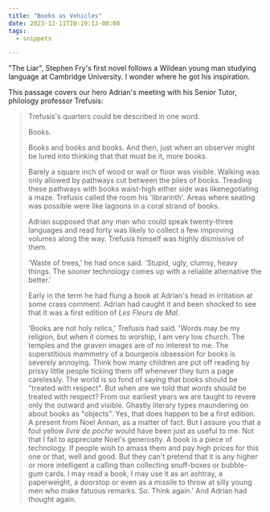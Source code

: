 ```yaml
---
title: "Books as Vehicles"
date: 2023-12-11T20:19:13-08:00
tags:
  - snippets

---
```

"The Liar", Stephen Fry's first novel follows a Wildean young man studying language at Cambridge University. I wonder where he got his inspiration.
<!--more-->
This passage covers our hero Adrian's meeting with his Senior Tutor, philology professor Trefusis:

> Trefusis's quarters could be described in one word.
> 
> Books.
>
> Books and books and books. And then, just when an observer might be lured into thinking that that must be it, more books.
>
> Barely a square inch of wood or wall or floor was visible. Walking was only allowed by pathways cut between the piles of books. Treading these pathways with books waist-high either side was likenegotiating a maze. Trefusis called the room his 'librarinth'. Areas where seating was possible were like lagoons in a coral strand of books.
>
> Adrian supposed that any man who could speak twenty-three languages and read forty was likely to collect a few improving volumes along the way. Trefusis himself was highly dismissive of them.
>
> 'Waste of trees,' he had once said. 'Stupid, ugly, clumsy, heavy things. The sooner technology comes up with a reliable alternative the better.'
>
> Early in the term he had flung a book at Adrian's head in irritation at some crass comment. Adrian had caught it and been shocked to see that it was a first edition of _Les Fleurs de Mal_.
>
> 'Books are not holy relics,' Trefusis had said. 'Words may be my religion, but when it comes to worship, I am very low church. The temples and the graven images are of no interest to me. The superstitious mammetry of a bourgeois obsession for books is severely annoying. Think how many children are put off reading by prissy little people ticking them off whenever they turn a page carelessly. The world is so fond of saying that books should be "treated with respect". But when are we told that _words_ should be treated with respect? From our earliest years we are taught to revere only the outward and visible. Ghastly literary types maundering on about books as "objects". Yes, that does happen to be a first edition. A present from Noel Annan, as a matter of fact. But I assure you that a foul yellow _livre de poche_ would have been just as useful to me. Not that I fail to appreciate Noel's generosity. A book is a piece of technology. If people wish to amass them and pay high prices for this one or that, well and good. But they can't pretend that it is any higher or more intelligent a calling than collecting snuff-boxes or bubble-gum cards. I may read a book, I may use it as an ashtray, a paperweight, a doorstop or even as a missile to throw at silly young men who make fatuous remarks. So. Think again.' And Adrian had thought again.
